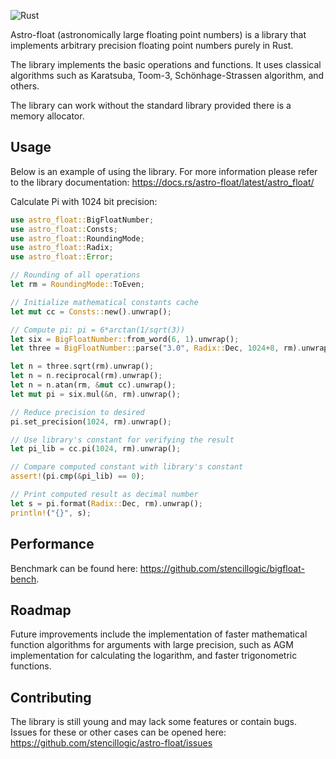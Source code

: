 ![Rust](https://github.com/stencillogic/astro-float/workflows/Rust/badge.svg)

Astro-float (astronomically large floating point numbers) is a library that implements arbitrary precision floating point numbers purely in Rust.

The library implements the basic operations and functions. It uses classical algorithms such as Karatsuba, Toom-3, Schönhage-Strassen algorithm, and others.

The library can work without the standard library provided there is a memory allocator.

## Usage

Below is an example of using the library.
For more information please refer to the library documentation: https://docs.rs/astro-float/latest/astro_float/


Calculate Pi with 1024 bit precision:

``` rust
use astro_float::BigFloatNumber;
use astro_float::Consts;
use astro_float::RoundingMode;
use astro_float::Radix;
use astro_float::Error;

// Rounding of all operations
let rm = RoundingMode::ToEven;

// Initialize mathematical constants cache
let mut cc = Consts::new().unwrap();

// Compute pi: pi = 6*arctan(1/sqrt(3))
let six = BigFloatNumber::from_word(6, 1).unwrap();
let three = BigFloatNumber::parse("3.0", Radix::Dec, 1024+8, rm).unwrap();  // +8 bits of precision to cover error

let n = three.sqrt(rm).unwrap();
let n = n.reciprocal(rm).unwrap();
let n = n.atan(rm, &mut cc).unwrap();
let mut pi = six.mul(&n, rm).unwrap();

// Reduce precision to desired
pi.set_precision(1024, rm).unwrap();

// Use library's constant for verifying the result
let pi_lib = cc.pi(1024, rm).unwrap();

// Compare computed constant with library's constant
assert!(pi.cmp(&pi_lib) == 0);

// Print computed result as decimal number
let s = pi.format(Radix::Dec, rm).unwrap();
println!("{}", s);
```

## Performance

Benchmark can be found here: https://github.com/stencillogic/bigfloat-bench.

## Roadmap

Future improvements include the implementation of faster mathematical function algorithms for arguments with large precision, such as AGM implementation for calculating the logarithm, and faster trigonometric functions.

## Contributing

The library is still young and may lack some features or contain bugs. Issues for these or other cases can be opened here: https://github.com/stencillogic/astro-float/issues 